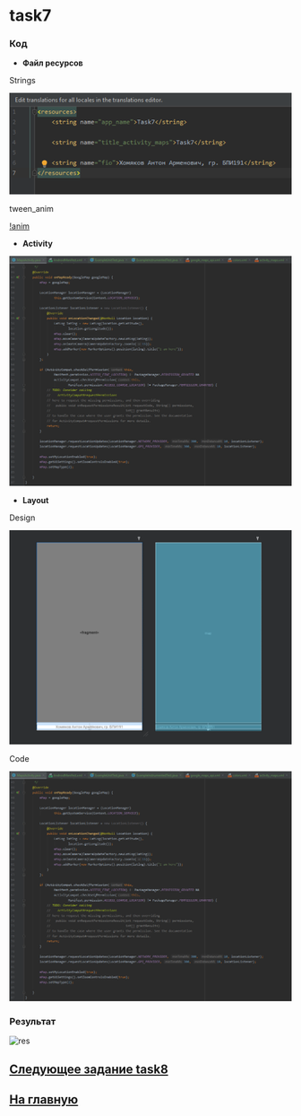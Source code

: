 # task7
### Код 

* **Файл ресурсов**

Strings

![str](https://github.com/antonkhmv/android_dz/blob/main/task7/img/str.png)

tween_anim

[!anim](https://github.com/antonkhmv/android_dz/blob/main/task7/img/tween_anim.png)

* **Activity**

![main](https://github.com/antonkhmv/android_dz/blob/main/task7/img/main.png)

* **Layout**

Design

![main_lay](https://github.com/antonkhmv/android_dz/blob/main/task7/img/main_lay.png)

Code

![lay_code](https://github.com/antonkhmv/android_dz/blob/main/task7/img/main.png)

### Результат

![res](https://github.com/antonkhmv/android_dz/blob/main/task7/img/res.gif)

## [Следующее задание task8](../task8)

## [На главную](/../../)
